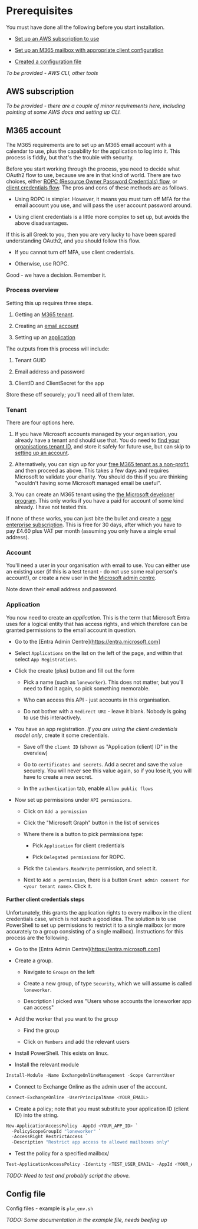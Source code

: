 # Prerequisites

You must have done all the following before you start installation.

- [Set up an AWS subscription to use](#aws-subscription)

- [Set up an M365 mailbox with appropriate client configuration](#m365-account)

- [Created a configuration file](#config-file)

*To be provided - AWS CLI, other tools*

## AWS subscription

*To be provided - there are a couple of minor requirements here, including pointing at some AWS docs and setting up CLI.*

## M365 account

The M365 requirements are to set up an M365 email account with a calendar to use, plus the capability for the application to log into it. This process is fiddly, but that's the trouble with security.

Before you start working through the process, you need to decide what OAuth2 flow to use, because we are in that kind of world. There are two choices, either [ROPC (Resource Owner Password Credentials) flow](https://learn.microsoft.com/en-us/entra/identity-platform/v2-oauth-ropc), or [client credentials flow](https://learn.microsoft.com/en-us/entra/identity-platform/v2-oauth2-client-creds-grant-flow). The pros and cons of these methods are as follows.

- Using ROPC is simpler. However, it means you must turn off MFA for the email account you use, and will pass the user account password around.

- Using client credentials is a little more complex to set up, but avoids the above disadvantages.

If this is all Greek to you, then you are very lucky to have been spared understanding OAuth2, and you should follow this flow.

- If you cannot turn off MFA, use client credentials.

- Otherwise, use ROPC.

Good - we have a decision. Remember it.

### Process overview

Setting this up requires three steps.

1. Getting an [M365 tenant](#tenant).

2. Creating an [email account](#account)

3. Setting up an [application](#application)

The outputs from this process will include:

1. Tenant GUID

2. Email address and password

3. ClientID and ClientSecret for the app

Store these off securely; you'll need all of them later.

### Tenant

There are four options here.

1. If you have Microsoft accounts managed by your organisation, you already have a tenant and should use that. You do need to [find your organisations tenant ID](https://learn.microsoft.com/en-us/sharepoint/find-your-office-365-tenant-id), and store it safely for future use, but can skip to [setting up an account](#account).

2. Alternatively, you can sign up for your [free M365 tenant as a non-profit](https://www.microsoft.com/en-gb/microsoft-365/nonprofit/), and then proceed as above. This takes a few days and requires Microsoft to validate your charity. You should do this if you are thinking "wouldn't having some Microsoft managed email be useful".

3. You can create an M365 tenant using the [the Microsoft developer program](https://learn.microsoft.com/en-us/entra/identity-platform/test-setup-environment?tabs=microsoft-365-developer-program). This only works if you have a paid for account of some kind already. I have not tested this.

If none of these works, you can just bite the bullet and create a [new enterprise subscription](https://www.microsoft.com/en-gb/microsoft-365/business/microsoft-365-plan-chooser). This is free for 30 days, after which you have to pay £4.60 plus VAT per month (assuming you only have a single email address).

### Account

You'll need a user in your organisation with email to use. You can either use an existing user (if this is a test tenant - do not use some real person's account!), or create a new user in the [Microsoft admin centre](https://admin.microsoft.com/Adminportal/Home#/homepage).

Note down their email address and password.

### Application

You now need to create an *application*. This is the term that Microsoft Entra uses for a logical entity that has access rights, and which therefore can be granted permissions to the email account in question.

- Go to the [Entra Admin Centre](https://entra.microsoft.com]

- Select `Applications` on the list on the left of the page, and within that select `App Registrations`.

- Click the create (plus) button and fill out the form

    - Pick a name (such as `loneworker`). This does not matter, but you'll need to find it again, so pick something memorable.

    - Who can access this API - just accounts in this organisation.

    - Do not bother with a `Redirect URI` - leave it blank. Nobody is going to use this interactively.

- You have an app registration. *If you are using the client credentials model only*, create it some credentials.

    - Save off the `client ID` (shown as "Application (client) ID" in the overview)

    - Go to `certificates and secrets`. Add a secret and save the value securely. You will never see this value again, so if you lose it, you will have to create a new secret.

    - In the `authentication` tab, enable `Allow public flows`

- Now set up permissions under `API permissions`.

    - Click on `Add a permission`

    - Click the "Microsoft Graph" button in the list of services

    - Where there is a button to pick permissions type:

        - Pick `Application` for client credentials

        - Pick `Delegated permissions` for ROPC.

    - Pick the `Calendars.ReadWrite` permission, and select it.

    - Next to `Add a permission`, there is a button `Grant admin consent for <your tenant name>`. Click it.

#### Further client credentials steps

Unfortunately, this grants the application rights to every mailbox in the client credentials case, which is not such a good idea. The solution is to use PowerShell to set up permissions to restrict it to a single mailbox (or more accurately to a group consisting of a single mailbox). Instructions for this process are the following.

- Go to the [Entra Admin Centre](https://entra.microsoft.com]

- Create a group.

    - Navigate to `Groups` on the left

    - Create a new group, of type `Security`, which we will assume is called `loneworker`.

    - Description I picked was "Users whose accounts the loneworker app can access"

- Add the worker that you want to the group

    - Find the group

    - Click on `Members` and add the relevant users

- Install PowerShell. This exists on linux.

- Install the relevant module

~~~powershell
Install-Module -Name ExchangeOnlineManagement -Scope CurrentUser
~~~

- Connect to Exchange Online as the admin user of the account.

~~~powershell
Connect-ExchangeOnline -UserPrincipalName <YOUR_EMAIL>
~~~

- Create a policy; note that you must substitute your application ID (client ID) into the string.

~~~powershell
New-ApplicationAccessPolicy -AppId <YOUR_APP_ID> `
  -PolicyScopeGroupId "loneworker" `
  -AccessRight RestrictAccess `
  -Description "Restrict app access to allowed mailboxes only"
~~~

- Test the policy for a specified mailbox/

~~~powershell
Test-ApplicationAccessPolicy -Identity <TEST_USER_EMAIL> -AppId <YOUR_APP_ID>
~~~

*TODO: Need to test and probably script the above.*

## Config file

Config files - example is `plw_env.sh`

*TODO: Some documentation in the example file, needs beefing up*


